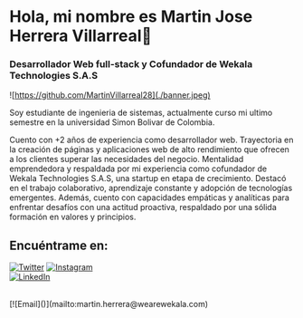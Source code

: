 # Hola, mi nombre es Martin Jose Herrera Villarreal👋

### Desarrollador Web full-stack y Cofundador de Wekala Technologies S.A.S

![https://github.com/MartinVillarreal28](./banner.jpeg)

Soy estudiante de ingenieria de sistemas, actualmente curso mi ultimo semestre en la universidad Simon Bolivar de Colombia.

Cuento con +2 años de experiencia como desarrollador web. Trayectoria en la creación de páginas y aplicaciones web de alto rendimiento que ofrecen a los clientes superar las necesidades del negocio. Mentalidad emprendedora y respaldada por mi experiencia como cofundador de Wekala Technologies S.A.S, una startup en etapa de crecimiento. Destacó en el trabajo colaborativo, aprendizaje constante y adopción de tecnologías emergentes. Además, cuento con capacidades empáticas y analíticas para enfrentar desafíos con una actitud proactiva, respaldado por una sólida formación en valores y principios.

## Encuéntrame en:

[![Twitter](https://img.shields.io/badge/Twitter-@martinhv28-1DA1F2?style=for-the-badge&logo=twitter&logoColor=white&labelColor=101010)](https://x.com/martinhv28)
[![Instagram](https://img.shields.io/badge/Instagram-@martinvillarreal28-E4405F?style=for-the-badge&logo=instagram&logoColor=white&labelColor=101010)](https://www.instagram.com/martin_villarreal28/)
</br>
[![LinkedIn](https://img.shields.io/badge/LinkedIn-Martin_Herrera-0077B5?style=for-the-badge&logo=linkedin&logoColor=white&labelColor=101010)](https://www.linkedin.com/in/martin-herrera-v/)

</br>
[![Email](<https://img.shields.io/badge/martin.herrera@wearewekala.com-email_personal_-D14836?style=for-the-badge&logo=gmail&logoColor=white&labelColor=101010>)](mailto:martin.herrera@wearewekala.com)
</br>
